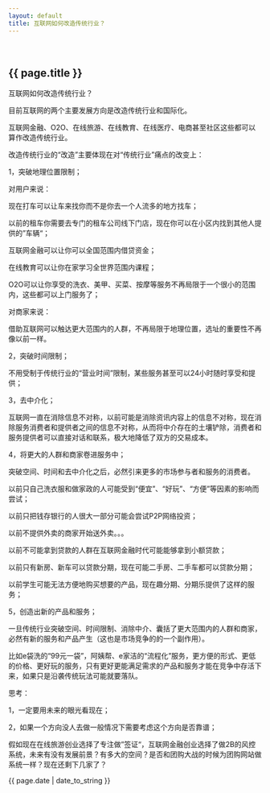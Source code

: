 ```yaml
---
layout: default
title: 互联网如何改造传统行业？
---
```

　　
<h2>{{ page.title }}</h2>

<p>互联网如何改造传统行业？</p>

目前互联网的两个主要发展方向是改造传统行业和国际化。

互联网金融、O2O、在线旅游、在线教育、在线医疗、电商甚至社区这些都可以算作改造传统行业。

改造传统行业的“改造”主要体现在对“传统行业”痛点的改变上：

1，突破地理位置限制；

对用户来说：

现在打车可以让车来找你而不是你去一个人流多的地方找车；

以前的租车你需要去专门的租车公司线下门店，现在你可以在小区内找到其他人提供的”车辆“；

互联网金融可以让你可以全国范围内借贷资金；

在线教育可以让你在家学习全世界范围内课程；

O2O可以让你享受的洗衣、美甲、买菜、按摩等服务不再局限于一个很小的范围内，这些都可以上门服务了；

对商家来说：

借助互联网可以触达更大范围内的人群，不再局限于地理位置，选址的重要性不再像以前一样。

2，突破时间限制；

不用受制于传统行业的“营业时间”限制，某些服务甚至可以24小时随时享受和提供；

3，去中介化；

互联网一直在消除信息不对称，以前可能是消除资讯内容上的信息不对称，现在消除服务消费者和提供者之间的信息不对称，从而将中介存在的土壤铲除，消费者和服务提供者可以直接对话和联系，极大地降低了双方的交易成本。

4，将更大的人群和商家卷进服务中；

突破空间、时间和去中介化之后，必然引来更多的市场参与者和服务的消费者。

以前只自己洗衣服和做家政的人可能受到“便宜”、“好玩”、“方便”等因素的影响而尝试；

以前只把钱存银行的人很大一部分可能会尝试P2P网络投资；

以前不提供外卖的商家开始送外卖。。。

以前不可能拿到贷款的人群在互联网金融时代可能能够拿到小额贷款；

以前只有新房、新车可以贷款分期，现在可能二手房、二手车都可以贷款分期；

以前学生可能无法方便地购买想要的产品，现在趣分期、分期乐提供了这样的服务；

5，创造出新的产品和服务；

一旦传统行业突破空间、时间限制、消除中介、囊括了更大范围内的人群和商家，必然有新的服务和产品产生（这也是市场竞争的的一个副作用）。

比如e袋洗的“99元一袋”，阿姨帮、e家洁的“流程化”服务，更方便的形式、更低的价格、更好玩的服务，只有更好更能满足需求的产品和服务才能在竞争中存活下来，如果只是沿袭传统玩法可能就要落队。

思考：

1，一定要用未来的眼光看现在；

2，如果一个方向没人去做一般情况下需要考虑这个方向是否靠谱；

假如现在在线旅游创业选择了专注做”签证“，互联网金融创业选择了做2B的风控系统，未来有没有发展前景？有多大的空间？是否和团购大战的时候为团购网站做系统一样？现在还剩下几家了？

<p>{{ page.date | date_to_string }}</p>